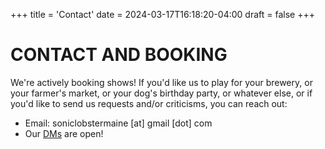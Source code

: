+++
title = 'Contact'
date = 2024-03-17T16:18:20-04:00
draft = false
+++

# CONTACT AND BOOKING

We're actively booking shows! If you'd like us to play for your brewery, or your farmer's market, or your dog's birthday party, or whatever else, or if you'd like to send us requests and/or criticisms, you can reach out:

- Email: soniclobstermaine [at] gmail [dot] com
- Our [DMs](https://www.instagram.com/soniclobster/) are open!